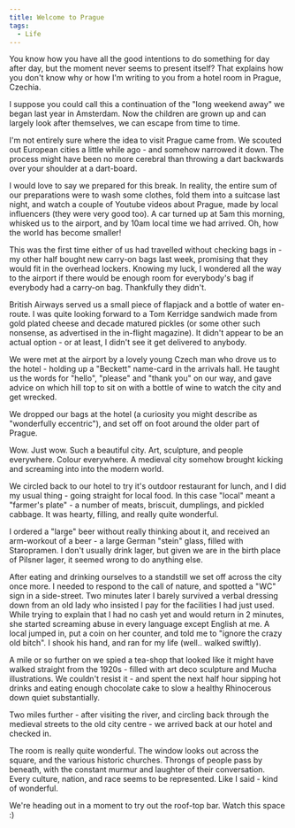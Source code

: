 ```yaml
---
title: Welcome to Prague
tags:
  - Life
---
```




You know how you have all the good intentions to do something for day after day, but the moment never seems to present itself? That explains how you don't know why or how I'm writing to you from a hotel room in Prague, Czechia.


I suppose you could call this a continuation of the "long weekend away" we began last year in Amsterdam. Now the children are grown up and can largely look after themselves, we can escape from time to time.


I'm not entirely sure where the idea to visit Prague came from. We scouted out European cities a little while ago - and somehow narrowed it down. The process might have been no more cerebral than throwing a dart backwards over your shoulder at a dart-board.


I would love to say we prepared for this break. In reality, the entire sum of our preparations were to wash some clothes, fold them into a suitcase last night, and watch a couple of Youtube videos about Prague, made by local influencers (they were very good too). A car turned up at 5am this morning, whisked us to the airport, and by 10am local time we had arrived. Oh, how the world has become smaller!


This was the first time either of us had travelled without checking bags in - my other half bought new carry-on bags last week, promising that they would fit in the overhead lockers. Knowing my luck, I wondered all the way to the airport if there would be enough room for everybody's bag if everybody had a carry-on bag. Thankfully they didn't.


British Airways served us a small piece of flapjack and a bottle of water en-route. I was quite looking forward to a Tom Kerridge sandwich made from gold plated cheese and decade matured pickles (or some other such nonsense, as advertised in the in-flight magazine). It didn't appear to be an actual option - or at least, I didn't see it get delivered to anybody.


We were met at the airport by a lovely young Czech man who drove us to the hotel - holding up a "Beckett" name-card in the arrivals hall. He taught us the words for "hello", "please" and "thank you" on our way, and gave advice on which hill top to sit on with a bottle of wine to watch the city and get wrecked.


We dropped our bags at the hotel (a curiosity you might describe as "wonderfully eccentric"), and set off on foot around the older part of Prague.


Wow. Just wow. Such a beautiful city. Art, sculpture, and people everywhere. Colour everywhere. A medieval city somehow brought kicking and screaming into into the modern world.


We circled back to our hotel to try it's outdoor restaurant for lunch, and I did my usual thing - going straight for local food. In this case "local" meant a "farmer's plate" - a number of meats, briscuit, dumplings, and pickled cabbage. It was hearty, filling, and really quite wonderful.


I ordered a "large" beer without really thinking about it, and received an arm-workout of a beer - a large German "stein" glass, filled with Staropramen. I don't usually drink lager, but given we are in the birth place of Pilsner lager, it seemed wrong to do anything else.


After eating and drinking ourselves to a standstill we set off across the city once more. I needed to respond to the call of nature, and spotted a "WC" sign in a side-street. Two minutes later I barely survived a verbal dressing down from an old lady who insisted I pay for the facilities I had just used. While trying to explain that I had no cash yet and would return in 2 minutes, she started screaming abuse in every language except English at me. A local jumped in, put a coin on her counter, and told me to "ignore the crazy old bitch". I shook his hand, and ran for my life (well.. walked swiftly).


A mile or so further on we spied a tea-shop that looked like it might have walked straight from the 1920s - filled with art deco sculpture and Mucha illustrations. We couldn't resist it - and spent the next half hour sipping hot drinks and eating enough chocolate cake to slow a healthy Rhinocerous down quiet substantially.


Two miles further - after visiting the river, and circling back through the medieval streets to the old city centre - we arrived back at our hotel and checked in.


The room is really quite wonderful. The window looks out across the square, and the various historic churches. Throngs of people pass by beneath, with the constant murmur and laughter of their conversation. Every culture, nation, and race seems to be represented. Like I said - kind of wonderful.


We're heading out in a moment to try out the roof-top bar. Watch this space :)


